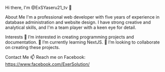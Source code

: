 Hi there, I'm @ExSYaseru21_tv 👋

About Me
I'm a professional web developer with five years of experience in database administration and website design. I have strong creative and analytical skills, and I'm a team player with a keen eye for detail.

Interests
👀 I’m interested in creating programming projects and documentation.
🌱 I’m currently learning NextJS.
💞️ I’m looking to collaborate on creating these projects.

Contact Me
📫 Reach me on Facebook: https://www.facebook.com/ExerSolution/

<!---
ExerSolution/ExerSolution is a ✨ special ✨ repository because its `README.md` (this file) appears on your GitHub profile.
You can click the Preview link to take a look at your changes.
--->

